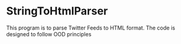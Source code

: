 # StringToHtmlParser

This program is to parse Twitter Feeds to HTML format.
The code is designed to follow OOD principles
